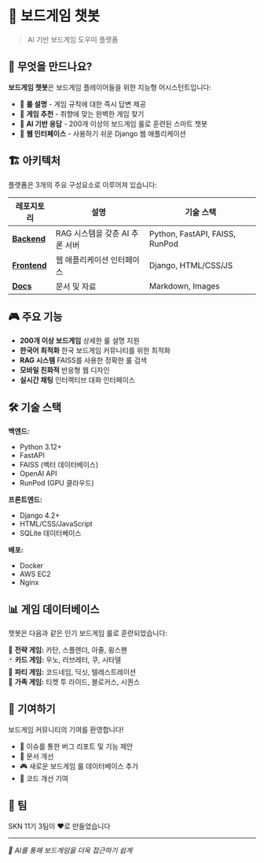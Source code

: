 # 🎲 보드게임 챗봇

> AI 기반 보드게임 도우미 플랫폼

## 🚀 무엇을 만드나요?

**보드게임 챗봇**은 보드게임 플레이어들을 위한 지능형 어시스턴트입니다:

- 📖 **룰 설명** - 게임 규칙에 대한 즉시 답변 제공
- 🎯 **게임 추천** - 취향에 맞는 완벽한 게임 찾기  
- 🤖 **AI 기반 응답** - 200개 이상의 보드게임 룰로 훈련된 스마트 챗봇
- 📱 **웹 인터페이스** - 사용하기 쉬운 Django 웹 애플리케이션

## 🏗️ 아키텍처

플랫폼은 3개의 주요 구성요소로 이루어져 있습니다:

| 레포지토리 | 설명 | 기술 스택 |
|------------|------|-----------|
| [**Backend**](https://github.com/boardgame-chatbot-bovi/boardgame-chatbot-backend) | RAG 시스템을 갖춘 AI 추론 서버 | Python, FastAPI, FAISS, RunPod |
| [**Frontend**](https://github.com/boardgame-chatbot-bovi/boardgame-chatbot-frontend) | 웹 애플리케이션 인터페이스 | Django, HTML/CSS/JS |
| [**Docs**](https://github.com/boardgame-chatbot-bovi/boardgame-chatbot-docs) | 문서 및 자료 | Markdown, Images |

## 🎮 주요 기능

- **200개 이상 보드게임** 상세한 룰 설명 지원
- **한국어 최적화** 한국 보드게임 커뮤니티를 위한 최적화
- **RAG 시스템** FAISS를 사용한 정확한 룰 검색
- **모바일 친화적** 반응형 웹 디자인
- **실시간 채팅** 인터랙티브 대화 인터페이스

## 🛠️ 기술 스택

**백엔드:**
- Python 3.12+
- FastAPI
- FAISS (벡터 데이터베이스)
- OpenAI API
- RunPod (GPU 클라우드)

**프론트엔드:**
- Django 4.2+
- HTML/CSS/JavaScript
- SQLite 데이터베이스

**배포:**
- Docker
- AWS EC2
- Nginx

## 📊 게임 데이터베이스

챗봇은 다음과 같은 인기 보드게임 룰로 훈련되었습니다:

🎯 **전략 게임:** 카탄, 스플렌더, 아줄, 윙스팬  
🃏 **카드 게임:** 우노, 러브레터, 쿠, 시타델  
🎲 **파티 게임:** 코드네임, 딕싯, 텔레스트레이션  
🧩 **가족 게임:** 티켓 투 라이드, 블로커스, 시퀀스  

## 🤝 기여하기

보드게임 커뮤니티의 기여를 환영합니다! 

- 🐛 이슈를 통한 버그 리포트 및 기능 제안
- 📝 문서 개선 
- 🎮 새로운 보드게임 룰 데이터베이스 추가
- 🔧 코드 개선 기여

## 👥 팀

SKN 11기 3팀이 ❤️로 만들었습니다

---

*🎲 AI를 통해 보드게임을 더욱 접근하기 쉽게*